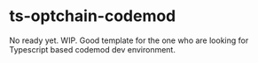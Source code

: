 # ts-optchain-codemod 


No ready yet. WIP. Good template for the one who are looking for Typescript based codemod dev environment.
